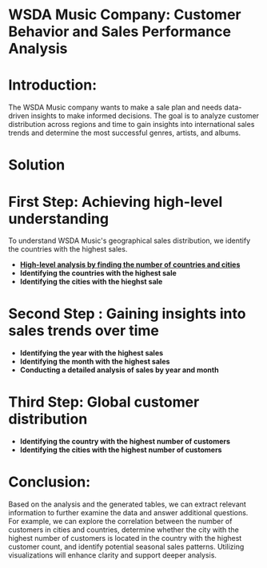 # WSDA Music Company: Customer Behavior and Sales Performance Analysis

# Introduction:
The WSDA Music company wants to make a sale plan and needs data-driven insights to make informed decisions.
The goal is to analyze customer distribution across regions and time to gain insights into international sales trends and determine the most successful genres, artists, and albums.

##
# Solution

# First Step: Achieving high-level understanding
To understand WSDA Music's geographical sales distribution, we identify the countries with the highest sales.
- **[High-level analysis by finding the number of countries and cities](https://github.com/Mae-Shahvirdi/WSDA-Music-Company-Customer-Behavior-and-Sales-Performance-Analysis/blob/main/High-level%20analysis%20by%20finding%20the%20number%20of%20countries%20and%20cities.sql)**
- **Identifying the countries with the highest sale**
- **Identifying the cities with the hieghst sale**

# Second Step : Gaining insights into sales trends over time
- **Identifying the year with the highest sales**
- **Identifying the month with the highest sales**
- **Conducting a detailed analysis of sales by year and month**

# Third Step: Global customer distribution
- **Identifying the country with the highest number of customers**
- **Identifying the cities with the highest number of customers**

# Conclusion:
Based on the analysis and the generated tables, we can extract relevant information to further examine the data and answer additional questions. For example, we can explore the correlation between the number of customers in cities and countries, determine whether the city with the highest number of customers is located in the country with the highest customer count, and identify potential seasonal sales patterns. Utilizing visualizations will enhance clarity and support deeper analysis.
